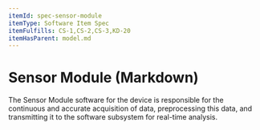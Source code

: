 ```yaml
---
itemId: spec-sensor-module
itemType: Software Item Spec
itemFulfills: CS-1,CS-2,CS-3,KD-20
itemHasParent: model.md
---
```


# Sensor Module (Markdown)

The Sensor Module software for the device is responsible for the continuous and accurate acquisition of data, preprocessing this data, and transmitting it to the software subsystem for real-time analysis.
